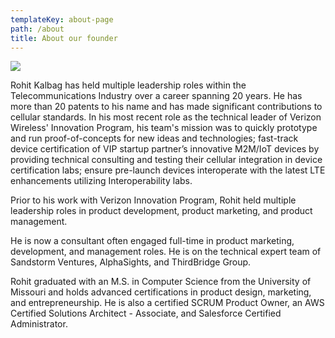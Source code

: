 ```yaml
---
templateKey: about-page
path: /about
title: About our founder
---
```

![](/img/cropped.png)



Rohit Kalbag has held multiple leadership roles within the Telecommunications Industry over a career spanning 20 years. He has more than 20 patents to his name and has made significant contributions to cellular standards. In his most recent role as the technical leader of Verizon Wireless' Innovation Program, his team's mission was to quickly prototype and run proof-of-concepts for new ideas and technologies; fast-track device certification of VIP startup partner’s innovative M2M/IoT devices by providing technical consulting and testing their cellular integration in device certification labs; ensure pre-launch devices interoperate with the latest LTE enhancements utilizing Interoperability labs.

Prior to his work with Verizon Innovation Program, Rohit held multiple leadership roles in product development, product marketing, and product management.

He is now a consultant often engaged full-time in product marketing, development, and management roles. He is on the technical expert team of Sandstorm Ventures, AlphaSights, and ThirdBridge Group.

Rohit graduated with an M.S. in Computer Science from the University of Missouri and holds advanced certifications in product design, marketing, and entrepreneurship. He is also a certified SCRUM Product Owner, an AWS Certified Solutions Architect - Associate, and Salesforce Certified Administrator.